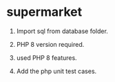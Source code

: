 # supermarket

1. Import sql from database folder.
   
2. PHP 8 version required.

3. used PHP 8 features.

4. Add the php unit test cases.